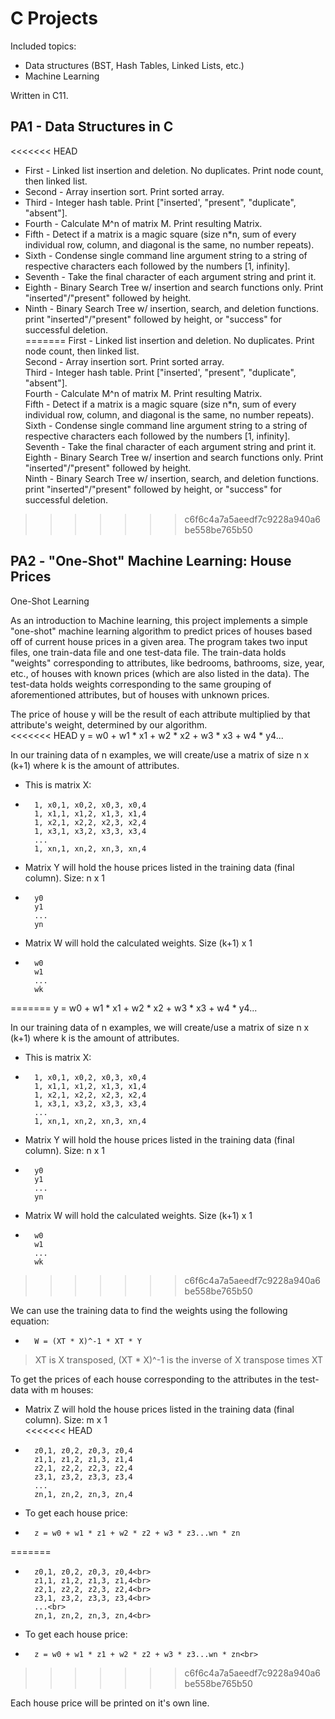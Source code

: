 # C Projects

Included topics:

 * Data structures (BST, Hash Tables, Linked Lists, etc.)
 * Machine Learning

Written in C11.


## PA1 - Data Structures in C

<<<<<<< HEAD
* First - Linked list insertion and deletion. No duplicates. Print node count, then linked list.<br>
* Second - Array insertion sort. Print sorted array.<br>
* Third - Integer hash table. Print ["inserted', "present", "duplicate", "absent"].<br>
* Fourth - Calculate M^n of matrix M. Print resulting Matrix.<br>
* Fifth - Detect if a matrix is a magic square (size n*n, sum of every individual row, column, and diagonal is the same, no number repeats).<br>
* Sixth - Condense single command line argument string to a string of respective characters each followed by the numbers [1, infinity].<br>
* Seventh - Take the final character of each argument string and print it.<br>
* Eighth - Binary Search Tree w/ insertion and search functions only. Print "inserted"/"present" followed by height.<br>
* Ninth - Binary Search Tree w/ insertion, search, and deletion functions. print "inserted"/"present" followed by height, or "success" for successful deletion.<br>
=======
First - Linked list insertion and deletion. No duplicates. Print node count, then linked list.<br>
Second - Array insertion sort. Print sorted array.<br>
Third - Integer hash table. Print ["inserted', "present", "duplicate", "absent"].<br>
Fourth - Calculate M^n of matrix M. Print resulting Matrix.<br>
Fifth - Detect if a matrix is a magic square (size n*n, sum of every individual row, column, and diagonal is the same, no number repeats).<br>
Sixth - Condense single command line argument string to a string of respective characters each followed by the numbers [1, infinity].<br>
Seventh - Take the final character of each argument string and print it.<br>
Eighth - Binary Search Tree w/ insertion and search functions only. Print "inserted"/"present" followed by height.<br>
Ninth - Binary Search Tree w/ insertion, search, and deletion functions. print "inserted"/"present" followed by height, or "success" for successful deletion.<br>
>>>>>>> c6f6c4a7a5aeedf7c9228a940a6be558be765b50

## PA2 - "One-Shot" Machine Learning: House Prices

One-Shot Learning

As an introduction to Machine learning, this project implements a simple "one-shot" machine learning algorithm to predict prices of houses based off of current house prices in a given area.
The program takes two input files, one train-data file and one test-data file.
The train-data holds "weights" corresponding to attributes, like bedrooms, bathrooms, size, year, etc., of houses with known prices (which are also listed in the data).
The test-data holds weights corresponding to the same grouping of aforementioned attributes, but of houses with unknown prices.


The price of house y will be the result of each attribute multiplied by that attribute's weight, determined by our algorithm.<br>
<<<<<<< HEAD
    y = w0 + w1 * x1 + w2 * x2 + w3 * x3 + w4 * y4...<br>

In our training data of n examples, we will create/use a matrix of size n x (k+1) where k is the amount of attributes.
*	This is matrix X:<br>
*		1, x0,1, x0,2, x0,3, x0,4
        1, x1,1, x1,2, x1,3, x1,4
        1, x2,1, x2,2, x2,3, x2,4
        1, x3,1, x3,2, x3,3, x3,4
        ...
        1, xn,1, xn,2, xn,3, xn,4
*	Matrix Y will hold the house prices listed in the training data (final column). Size: n x 1
*		y0
        y1
        ...
        yn
*	Matrix W will hold the calculated weights. Size (k+1) x 1
*		w0
        w1
        ...
        wk
=======
	y = w0 + w1 * x1 + w2 * x2 + w3 * x3 + w4 * y4...<br>
    
In our training data of n examples, we will create/use a matrix of size n x (k+1) where k is the amount of attributes.
*	This is matrix X:<br>
*		1, x0,1, x0,2, x0,3, x0,4
		1, x1,1, x1,2, x1,3, x1,4
		1, x2,1, x2,2, x2,3, x2,4
		1, x3,1, x3,2, x3,3, x3,4
		...
		1, xn,1, xn,2, xn,3, xn,4
*	Matrix Y will hold the house prices listed in the training data (final column). Size: n x 1    
*		y0
		y1
		...
		yn
*	Matrix W will hold the calculated weights. Size (k+1) x 1
*		w0
		w1
		...
		wk
>>>>>>> c6f6c4a7a5aeedf7c9228a940a6be558be765b50

We can use the training data to find the weights using the following equation:

*		W = (XT * X)^-1 * XT * Y
>XT is X transposed, (XT * X)^-1 is the inverse of X transpose times XT

To get the prices of each house corresponding to the attributes in the test-data with m houses:<br>
*	Matrix Z will hold the house prices listed in the training data (final column). Size: m x 1<br>
<<<<<<< HEAD
*		z0,1, z0,2, z0,3, z0,4
        z1,1, z1,2, z1,3, z1,4
        z2,1, z2,2, z2,3, z2,4
        z3,1, z3,2, z3,3, z3,4
        ...
        zn,1, zn,2, zn,3, zn,4
*	To get each house price:
*		z = w0 + w1 * z1 + w2 * z2 + w3 * z3...wn * zn
=======
*		z0,1, z0,2, z0,3, z0,4<br>
		z1,1, z1,2, z1,3, z1,4<br>
		z2,1, z2,2, z2,3, z2,4<br>
		z3,1, z3,2, z3,3, z3,4<br>
		...<br>
		zn,1, zn,2, zn,3, zn,4<br>
*	To get each house price:<br>
*		z = w0 + w1 * z1 + w2 * z2 + w3 * z3...wn * zn<br>
>>>>>>> c6f6c4a7a5aeedf7c9228a940a6be558be765b50

Each house price will be printed on it's own line.
